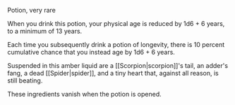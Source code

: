 Potion, very rare 

When you drink this potion, your physical age is reduced by 1d6 + 6 years, to a minimum of 13 years. 

Each time you subsequently drink a potion of longevity, there is 10 percent cumulative chance that you instead age by 1d6 + 6 years. 

Suspended in this amber liquid are a [[Scorpion|scorpion]]'s tail, an adder's fang, a dead [[Spider|spider]], and a tiny heart that, against all reason, is still beating. 

These ingredients vanish when the potion is opened.